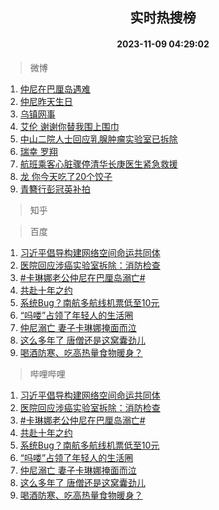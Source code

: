 <div align="center"><h2>实时热搜榜</h2><h4>2023-11-09 04:29:02</h4></div>

> 微博  

1. [仲尼在巴厘岛遇难](https://s.weibo.com/weibo?q=%23%E4%BB%B2%E5%B0%BC%E5%9C%A8%E5%B7%B4%E5%8E%98%E5%B2%9B%E9%81%87%E9%9A%BE%23&t=31&band_rank=1&Refer=top)<br />
2. [仲尼昨天生日](https://s.weibo.com/weibo?q=%E4%BB%B2%E5%B0%BC%E6%98%A8%E5%A4%A9%E7%94%9F%E6%97%A5&t=31&band_rank=2&Refer=top)<br />
3. [乌镇网事](https://s.weibo.com/weibo?q=%23%E4%B9%8C%E9%95%87%E7%BD%91%E4%BA%8B%23&t=31&band_rank=3&Refer=top)<br />
4. [艾伦 谢谢你替我围上围巾](https://s.weibo.com/weibo?q=%E8%89%BE%E4%BC%A6%20%E8%B0%A2%E8%B0%A2%E4%BD%A0%E6%9B%BF%E6%88%91%E5%9B%B4%E4%B8%8A%E5%9B%B4%E5%B7%BE&t=31&band_rank=4&Refer=top)<br />
5. [中山二院人士回应乳腺肿瘤实验室已拆除](https://s.weibo.com/weibo?q=%23%E4%B8%AD%E5%B1%B1%E4%BA%8C%E9%99%A2%E4%BA%BA%E5%A3%AB%E5%9B%9E%E5%BA%94%E4%B9%B3%E8%85%BA%E8%82%BF%E7%98%A4%E5%AE%9E%E9%AA%8C%E5%AE%A4%E5%B7%B2%E6%8B%86%E9%99%A4%23&t=31&band_rank=5&Refer=top)<br />
6. [瑞幸 罗翔](https://s.weibo.com/weibo?q=%E7%91%9E%E5%B9%B8%20%E7%BD%97%E7%BF%94&t=31&band_rank=6&Refer=top)<br />
7. [航班乘客心脏骤停清华长庚医生紧急救援](https://s.weibo.com/weibo?q=%23%E8%88%AA%E7%8F%AD%E4%B9%98%E5%AE%A2%E5%BF%83%E8%84%8F%E9%AA%A4%E5%81%9C%E6%B8%85%E5%8D%8E%E9%95%BF%E5%BA%9A%E5%8C%BB%E7%94%9F%E7%B4%A7%E6%80%A5%E6%95%91%E6%8F%B4%23&t=31&band_rank=7&Refer=top)<br />
8. [龙 你今天吃了20个饺子](https://s.weibo.com/weibo?q=%E9%BE%99%20%E4%BD%A0%E4%BB%8A%E5%A4%A9%E5%90%83%E4%BA%8620%E4%B8%AA%E9%A5%BA%E5%AD%90&t=31&band_rank=8&Refer=top)<br />
9. [青簪行彭冠英补拍](https://s.weibo.com/weibo?q=%23%E9%9D%92%E7%B0%AA%E8%A1%8C%E5%BD%AD%E5%86%A0%E8%8B%B1%E8%A1%A5%E6%8B%8D%23&t=31&band_rank=9&Refer=top)<br />

> 知乎  


> 百度  

1. [习近平倡导构建网络空间命运共同体](https://www.baidu.com/s?wd=%E4%B9%A0%E8%BF%91%E5%B9%B3%E5%80%A1%E5%AF%BC%E6%9E%84%E5%BB%BA%E7%BD%91%E7%BB%9C%E7%A9%BA%E9%97%B4%E5%91%BD%E8%BF%90%E5%85%B1%E5%90%8C%E4%BD%93&sa=fyb_news&rsv_dl=fyb_news)<br />
2. [医院回应涉癌实验室拆除：消防检查](https://www.baidu.com/s?wd=%E5%8C%BB%E9%99%A2%E5%9B%9E%E5%BA%94%E6%B6%89%E7%99%8C%E5%AE%9E%E9%AA%8C%E5%AE%A4%E6%8B%86%E9%99%A4%EF%BC%9A%E6%B6%88%E9%98%B2%E6%A3%80%E6%9F%A5&sa=fyb_news&rsv_dl=fyb_news)<br />
3. [#卡琳娜老公仲尼在巴厘岛溺亡#](https://www.baidu.com/s?wd=%23%E4%BB%B2%E5%B0%BC%E5%9C%A8%E5%B7%B4%E5%8E%98%E5%B2%9B%E6%BA%BA%E4%BA%A1%23&sa=fyb_news&rsv_dl=fyb_news)<br />
4. [共赴十年之约](https://www.baidu.com/s?wd=%E5%85%B1%E8%B5%B4%E5%8D%81%E5%B9%B4%E4%B9%8B%E7%BA%A6&sa=fyb_news&rsv_dl=fyb_news)<br />
5. [系统Bug？南航多航线机票低至10元](https://www.baidu.com/s?wd=%E7%B3%BB%E7%BB%9FBug%EF%BC%9F%E5%8D%97%E8%88%AA%E5%A4%9A%E8%88%AA%E7%BA%BF%E6%9C%BA%E7%A5%A8%E4%BD%8E%E8%87%B310%E5%85%83&sa=fyb_news&rsv_dl=fyb_news)<br />
6. [“吗喽”占领了年轻人的生活圈](https://www.baidu.com/s?wd=%E2%80%9C%E5%90%97%E5%96%BD%E2%80%9D%E5%8D%A0%E9%A2%86%E4%BA%86%E5%B9%B4%E8%BD%BB%E4%BA%BA%E7%9A%84%E7%94%9F%E6%B4%BB%E5%9C%88&sa=fyb_news&rsv_dl=fyb_news)<br />
7. [仲尼溺亡 妻子卡琳娜掩面而泣](https://www.baidu.com/s?wd=%E4%BB%B2%E5%B0%BC%E6%BA%BA%E4%BA%A1+%E5%A6%BB%E5%AD%90%E5%8D%A1%E7%90%B3%E5%A8%9C%E6%8E%A9%E9%9D%A2%E8%80%8C%E6%B3%A3&sa=fyb_news&rsv_dl=fyb_news)<br />
8. [这么多年了 唐僧还是这窝囊劲儿](https://www.baidu.com/s?wd=%E8%BF%99%E4%B9%88%E5%A4%9A%E5%B9%B4%E4%BA%86+%E5%94%90%E5%83%A7%E8%BF%98%E6%98%AF%E8%BF%99%E7%AA%9D%E5%9B%8A%E5%8A%B2%E5%84%BF&sa=fyb_news&rsv_dl=fyb_news)<br />
9. [喝酒防寒、吃高热量食物暖身？](https://www.baidu.com/s?wd=%E5%96%9D%E9%85%92%E9%98%B2%E5%AF%92%E3%80%81%E5%90%83%E9%AB%98%E7%83%AD%E9%87%8F%E9%A3%9F%E7%89%A9%E6%9A%96%E8%BA%AB%EF%BC%9F&sa=fyb_news&rsv_dl=fyb_news)<br />

> 哔哩哔哩  

1. [习近平倡导构建网络空间命运共同体](https://www.baidu.com/s?wd=%E4%B9%A0%E8%BF%91%E5%B9%B3%E5%80%A1%E5%AF%BC%E6%9E%84%E5%BB%BA%E7%BD%91%E7%BB%9C%E7%A9%BA%E9%97%B4%E5%91%BD%E8%BF%90%E5%85%B1%E5%90%8C%E4%BD%93&sa=fyb_news&rsv_dl=fyb_news)<br />
2. [医院回应涉癌实验室拆除：消防检查](https://www.baidu.com/s?wd=%E5%8C%BB%E9%99%A2%E5%9B%9E%E5%BA%94%E6%B6%89%E7%99%8C%E5%AE%9E%E9%AA%8C%E5%AE%A4%E6%8B%86%E9%99%A4%EF%BC%9A%E6%B6%88%E9%98%B2%E6%A3%80%E6%9F%A5&sa=fyb_news&rsv_dl=fyb_news)<br />
3. [#卡琳娜老公仲尼在巴厘岛溺亡#](https://www.baidu.com/s?wd=%23%E4%BB%B2%E5%B0%BC%E5%9C%A8%E5%B7%B4%E5%8E%98%E5%B2%9B%E6%BA%BA%E4%BA%A1%23&sa=fyb_news&rsv_dl=fyb_news)<br />
4. [共赴十年之约](https://www.baidu.com/s?wd=%E5%85%B1%E8%B5%B4%E5%8D%81%E5%B9%B4%E4%B9%8B%E7%BA%A6&sa=fyb_news&rsv_dl=fyb_news)<br />
5. [系统Bug？南航多航线机票低至10元](https://www.baidu.com/s?wd=%E7%B3%BB%E7%BB%9FBug%EF%BC%9F%E5%8D%97%E8%88%AA%E5%A4%9A%E8%88%AA%E7%BA%BF%E6%9C%BA%E7%A5%A8%E4%BD%8E%E8%87%B310%E5%85%83&sa=fyb_news&rsv_dl=fyb_news)<br />
6. [“吗喽”占领了年轻人的生活圈](https://www.baidu.com/s?wd=%E2%80%9C%E5%90%97%E5%96%BD%E2%80%9D%E5%8D%A0%E9%A2%86%E4%BA%86%E5%B9%B4%E8%BD%BB%E4%BA%BA%E7%9A%84%E7%94%9F%E6%B4%BB%E5%9C%88&sa=fyb_news&rsv_dl=fyb_news)<br />
7. [仲尼溺亡 妻子卡琳娜掩面而泣](https://www.baidu.com/s?wd=%E4%BB%B2%E5%B0%BC%E6%BA%BA%E4%BA%A1+%E5%A6%BB%E5%AD%90%E5%8D%A1%E7%90%B3%E5%A8%9C%E6%8E%A9%E9%9D%A2%E8%80%8C%E6%B3%A3&sa=fyb_news&rsv_dl=fyb_news)<br />
8. [这么多年了 唐僧还是这窝囊劲儿](https://www.baidu.com/s?wd=%E8%BF%99%E4%B9%88%E5%A4%9A%E5%B9%B4%E4%BA%86+%E5%94%90%E5%83%A7%E8%BF%98%E6%98%AF%E8%BF%99%E7%AA%9D%E5%9B%8A%E5%8A%B2%E5%84%BF&sa=fyb_news&rsv_dl=fyb_news)<br />
9. [喝酒防寒、吃高热量食物暖身？](https://www.baidu.com/s?wd=%E5%96%9D%E9%85%92%E9%98%B2%E5%AF%92%E3%80%81%E5%90%83%E9%AB%98%E7%83%AD%E9%87%8F%E9%A3%9F%E7%89%A9%E6%9A%96%E8%BA%AB%EF%BC%9F&sa=fyb_news&rsv_dl=fyb_news)<br />
